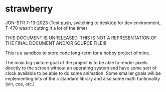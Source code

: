 # strawberry

JON-STR 7-13-2023
(Test push, switching to desktop for dev environment, T-470 wasn't cutting it a lot of the time)

THIS DOCUMENT IS UNRELEASED. THIS IS NOT A REPRESENTATION OF THE FINAL DOCUMENT AND/OR SOURCE FILE!!!

This is a sandbox to store code long-term for a hobby project of mine.

The main big-picture goal of the project is to be able to render pixels directly to the screen without an operating system and have some sort of clock available to be able to do some animation. Some smaller goals will be implementing bits of the c standard library and also some math funtionality (sin, cos, etc.)
